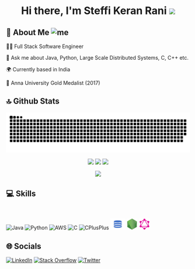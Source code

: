 <div>
<div align="center">
   <h1>Hi there, I'm Steffi Keran Rani <img src="https://media.giphy.com/media/hvRJCLFzcasrR4ia7z/giphy.gif" width="25px"> </h1>
 </div>
 
   
## 👀 About Me   <img src="https://komarev.com/ghpvc/?username=SteffiKeranJ&label=Profile%20views&color=ac3de3&style=flat" alt="me" /> 
👩‍💻 Full Stack Software Engineer
  
💬 Ask me about Java, Python, Large Scale Distributed Systems, C, C++ etc.
   
🌍 Currently based in India

🏅 Anna University Gold Medalist (2017)

## 🔝 Github Stats
![Snake animation](https://github.com/SteffiKeranJ/SteffiKeranJ/raw/output/github-contribution-grid-snake.svg)



  
<div align="center">
   
   <img height="180em" src="https://github-readme-stats.vercel.app/api?username=steffikeranj&theme=chartreuse-dark&show_icons=true&hide_border=true&count_private=true&include_all_commits=true" />
  
  <img height="180em" src="https://github-readme-stats.vercel.app/api/top-langs/?username=steffikeranj&theme=chartreuse-dark&layout=compact&langs_count=5&hide_border=true&count_private=true"/>
   
   <img height="180em" src="https://github-readme-streak-stats.herokuapp.com/?user=steffikeranj&theme=chartreuse-dark&hide_border=true" />
   
   ![](https://github-contributor-stats.vercel.app/api?username=steffikeranj&limit=5&theme=chartreuse-dark&hide_border=true&combine_all_yearly_contributions=true)
   
 
   
</div>


## 💻 Skills
   
<div style="display: inline_block"><br>
  <p>
  <img alt="Java" height="30" width="40" src="https://cdn.jsdelivr.net/gh/devicons/devicon/icons/java/java-original.svg">
  <img alt="Python" height="30" width="40" src="https://cdn.jsdelivr.net/gh/devicons/devicon/icons/python/python-original.svg">
  <img alt="AWS" height="50" width="70" src="https://cdn.jsdelivr.net/gh/devicons/devicon/icons/amazonwebservices/amazonwebservices-original-wordmark.svg">
  <img alt="C" height="30" width="40" src="https://cdn.jsdelivr.net/gh/devicons/devicon/icons/c/c-original.svg" />
  <img alt="CPlusPlus" height="30" width="40" src="https://cdn.jsdelivr.net/gh/devicons/devicon/icons/cplusplus/cplusplus-original.svg">
 <img alt="SQL" height="30" width="40" src="https://raw.githubusercontent.com/github/explore/80688e429a7d4ef2fca1e82350fe8e3517d3494d/topics/sql/sql.png">
<img alt="Node" height="30" width="30" src="https://raw.githubusercontent.com/github/explore/80688e429a7d4ef2fca1e82350fe8e3517d3494d/topics/nodejs/nodejs.png">    
     <img alt="GraphQL" height="30" width="30" src="https://raw.githubusercontent.com/github/explore/80688e429a7d4ef2fca1e82350fe8e3517d3494d/topics/graphql/graphql.png">   
     
  </p>
</div>

  
   
 ## 🌐 Socials
   
[![LinkedIn](https://img.shields.io/badge/LinkedIn-%230077B5.svg?logo=linkedin&logoColor=white&style=for-the-badge)](https://linkedin.com/in/steffi-keran-rani-j) [![Stack Overflow](https://img.shields.io/badge/-Stackoverflow-FE7A16?logo=stack-overflow&logoColor=white&style=for-the-badge)](https://stackoverflow.com/users/7245145/steffi-keran-rani-j) [![Twitter](https://img.shields.io/badge/Twitter-%231DA1F2.svg?logo=Twitter&logoColor=white&style=for-the-badge)](https://twitter.com/steffikeranj) 

